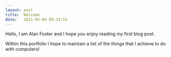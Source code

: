 ```yaml
---
layout: post
title:  Welcome
date:   2011-05-04 09:33:53
---
```


Hello, I am Alan Foster and I hope you enjoy reading my first blog post.

Within this portfolio I hope to maintain a list of the things that I achieve to do with computers!
